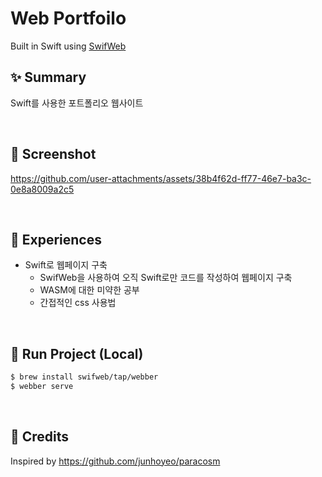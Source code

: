 # Web Portfoilo
Built in Swift using [SwifWeb](https://github.com/swifweb/web)

## :sparkles: Summary
Swift를 사용한 포트폴리오 웹사이트

<br>

## 📸 Screenshot

https://github.com/user-attachments/assets/38b4f62d-ff77-46e7-ba3c-0e8a8009a2c5


<br>

## 🤔 Experiences
- Swift로 웹페이지 구축
  - SwifWeb을 사용하여 오직 Swift로만 코드를 작성하여 웹페이지 구축
  - WASM에 대한 미약한 공부
  - 간접적인 css 사용법

<br>

## 🏃 Run Project (Local)
```sh
$ brew install swifweb/tap/webber
$ webber serve
```

<br>

## :clap: Credits
Inspired by https://github.com/junhoyeo/paracosm 
